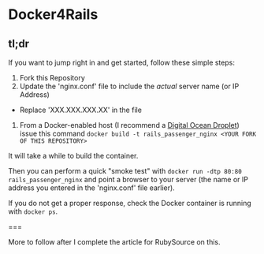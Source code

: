 Docker4Rails
============

## tl;dr

If you want to jump right in and get started, follow these simple steps:

 1. Fork this Repository
 1. Update the 'nginx.conf' file to include the *actual* server name (or IP Address)
   - Replace 'XXX.XXX.XXX.XX' in the file
 1. From a Docker-enabled host (I recommend a [Digital Ocean Droplet](https://www.digitalocean.com/?refcode=ad30861cee8b)) issue this command `docker build -t rails_passenger_nginx <YOUR FORK OF THIS REPOSITORY>`

It will take a while to build the container.

Then you can perform a quick "smoke test" with `docker run -dtp 80:80 rails_passenger_nginx` and point a browser to your server (the name or IP address you entered in the 'nginx.conf' file earlier).

If you do not get a proper response, check the Docker container is running with `docker ps`.

===

More to follow after I complete the article for RubySource on this.
